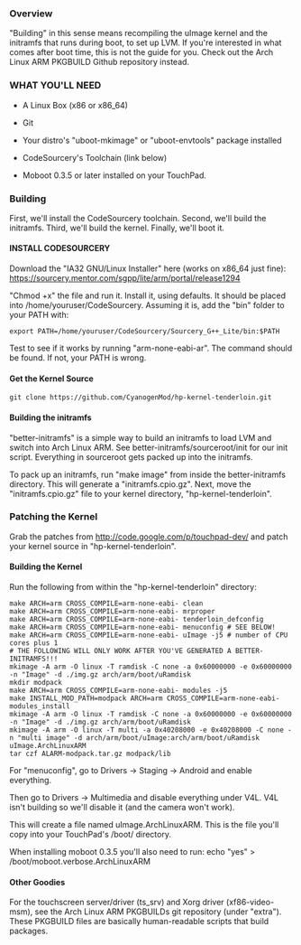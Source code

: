 ### Overview ###
"Building" in this sense means recompiling the uImage kernel and the
initramfs that runs during boot, to set up LVM. If you're interested in
what comes after boot time, this is not the guide for you. Check out the
Arch Linux ARM PKGBUILD Github repository instead.

### WHAT YOU'LL NEED ###
- A Linux Box (x86 or x86_64)

- Git

- Your distro's "uboot-mkimage" or "uboot-envtools" package installed

- CodeSourcery's Toolchain (link below)

- Moboot 0.3.5 or later installed on your TouchPad.
  
### Building ###
First, we'll install the CodeSourcery toolchain.
Second, we'll build the initramfs.
Third, we'll build the kernel.
Finally, we'll boot it.

#### INSTALL CODESOURCERY ####
Download the "IA32 GNU/Linux Installer" here (works on x86_64 just fine):
https://sourcery.mentor.com/sgpp/lite/arm/portal/release1294

"Chmod +x" the file and run it. Install it, using defaults. It should be
placed into /home/youruser/CodeSourcery. Assuming it is, add the "bin"
folder to your PATH with:

    export PATH=/home/youruser/CodeSourcery/Sourcery_G++_Lite/bin:$PATH

Test to see if it works by running "arm-none-eabi-ar". The command
should be found. If not, your PATH is wrong.

#### Get the Kernel Source ####
    git clone https://github.com/CyanogenMod/hp-kernel-tenderloin.git

#### Building the initramfs ####
"better-initramfs" is a simple way to build an initramfs to load LVM
and switch into Arch Linux ARM. See better-initramfs/sourceroot/init
for our init script. Everything in sourceroot gets packed up into the 
initramfs.

To pack up an initramfs, run "make image" from inside the
better-initramfs directory. This will generate a "initramfs.cpio.gz".
Next, move the "initramfs.cpio.gz" file to your kernel directory,
"hp-kernel-tenderloin".

### Patching the Kernel ####
Grab the patches from http://code.google.com/p/touchpad-dev/ and
patch your kernel source in "hp-kernel-tenderloin".

#### Building the Kernel ####
Run the following from within the "hp-kernel-tenderloin" directory:

    make ARCH=arm CROSS_COMPILE=arm-none-eabi- clean
    make ARCH=arm CROSS_COMPILE=arm-none-eabi- mrproper
    make ARCH=arm CROSS_COMPILE=arm-none-eabi- tenderloin_defconfig
    make ARCH=arm CROSS_COMPILE=arm-none-eabi- menuconfig # SEE BELOW!
    make ARCH=arm CROSS_COMPILE=arm-none-eabi- uImage -j5 # number of CPU cores plus 1
    # THE FOLLOWING WILL ONLY WORK AFTER YOU'VE GENERATED A BETTER-INITRAMFS!!!
    mkimage -A arm -O linux -T ramdisk -C none -a 0x60000000 -e 0x60000000 -n "Image" -d ./img.gz arch/arm/boot/uRamdisk
    mkdir modpack
    make ARCH=arm CROSS_COMPILE=arm-none-eabi- modules -j5
    make INSTALL_MOD_PATH=modpack ARCH=arm CROSS_COMPILE=arm-none-eabi- modules_install
    mkimage -A arm -O linux -T ramdisk -C none -a 0x60000000 -e 0x60000000 -n "Image" -d ./img.gz arch/arm/boot/uRamdisk
    mkimage -A arm -O linux -T multi -a 0x40208000 -e 0x40208000 -C none -n "multi image" -d arch/arm/boot/uImage:arch/arm/boot/uRamdisk uImage.ArchLinuxARM
    tar czf ALARM-modpack.tar.gz modpack/lib

For "menuconfig", go to Drivers -> Staging -> Android and enable everything.

Then go to Drivers -> Multimedia and disable everything under V4L. V4L isn't
building so we'll disable it (and the camera won't work).

This will create a file named uImage.ArchLinuxARM. This is the file
you'll copy into your TouchPad's /boot/ directory.

When installing moboot 0.3.5 you'll also need to run:
echo "yes" > /boot/moboot.verbose.ArchLinuxARM

#### Other Goodies ####
For the touchscreen server/driver (ts_srv) and Xorg driver (xf86-video-msm),
see the Arch Linux ARM PKGBUILDs git repository (under "extra"). These
PKGBUILD files are basically human-readable scripts that build packages.

